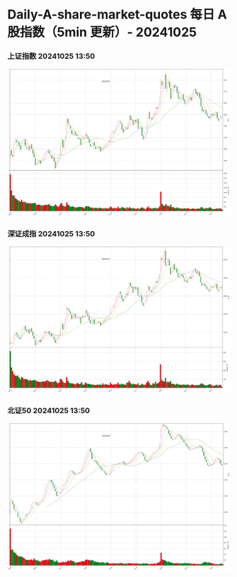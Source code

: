 
# Daily-A-share-market-quotes 每日 A 股指数（5min 更新）- 20241025

### 上证指数 20241025 13:50
![](./fig/2024/10/20241025-sh000001.png)

### 深证成指 20241025 13:50
![](./fig/2024/10/20241025-sz399001.png)

### 北证50 20241025 13:50
![](./fig/2024/10/20241025-bj899050.png)
